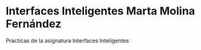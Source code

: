 # Interfaces Inteligentes      Marta Molina Fernández
Prácticas de la asignatura Interfaces Inteligentes
